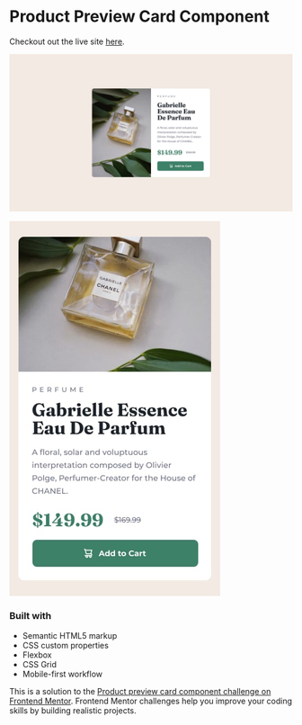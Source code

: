 # Product Preview Card Component

Checkout out the live site [here](https://elorenn.github.io/Product-Preview-Card-Component/).

![Product Preview Card Component ](assets/design/desktop-design.jpg)

![Product Preview Card Component mobile state](assets/design/mobile-design.jpg)

### Built with

- Semantic HTML5 markup
- CSS custom properties
- Flexbox
- CSS Grid
- Mobile-first workflow

This is a solution to the [Product preview card component challenge on Frontend Mentor](https://www.frontendmentor.io/challenges/product-preview-card-component-GO7UmttRfa). Frontend Mentor challenges help you improve your coding skills by building realistic projects.
